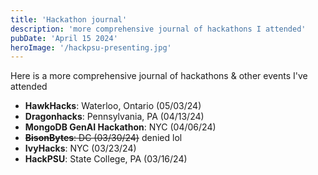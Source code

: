 ```yaml
---
title: 'Hackathon journal'
description: 'more comprehensive journal of hackathons I attended'
pubDate: 'April 15 2024'
heroImage: '/hackpsu-presenting.jpg'
---
```


Here is a more comprehensive journal of hackathons & other events I've attended
- **HawkHacks**: Waterloo, Ontario (05/03/24)
- **Dragonhacks**: Pennsylvania, PA (04/13/24)
- **MongoDB GenAI Hackathon**: NYC (04/06/24)
- ~~**BisonBytes**: DC (03/30/24)~~ denied lol
- **IvyHacks**: NYC (03/23/24)
- **HackPSU**: State College, PA (03/16/24) 